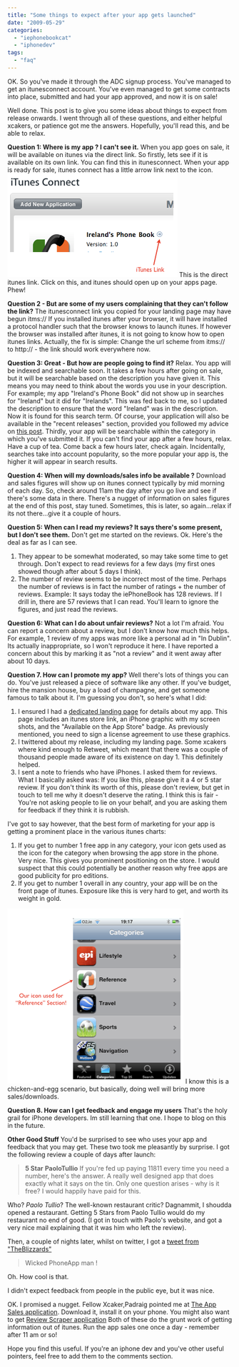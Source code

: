 ```yaml
---
title: "Some things to expect after your app gets launched"
date: "2009-05-29"
categories: 
  - "iephonebookcat"
  - "iphonedev"
tags: 
  - "faq"
---
```


OK. So you've made it through the ADC signup process. You've managed to get an itunesconnect account. You've even managed to get some contracts into place, submitted and had your app approved, and now it is on sale!

Well done. This post is to give you some ideas about things to expect from release onwards. I went through all of these questions, and either helpful xcakers, or patience got me the answers. Hopefully, you'll read this, and be able to relax.

**Question 1: Where is my app ? I can't see it.** When you app goes on sale, it will be available on itunes via the direct link. So firstly, lets see if it is available on its own link. You can find this in itunesconnect. When your app is ready for sale, itunes connect has a little arrow link next to the icon. ![itunesconnectgrab](images/itunesconnectgrab.png "itunesconnectgrab") This is the direct itunes link. Click on this, and itunes should open up on your apps page. Phew!

**Question 2 - But are some of my users complaining that they can't follow the link?** The itunesconnect link you copied for your landing page may have begun itms:// If you installed itunes after your browser, it will have installed a protocol handler such that the browser knows to launch itunes. If however the browser was installed after itunes, it is not going to know how to open itunes links. Actually, the fix is simple: Change the url scheme from itms:// to http:// - the link should work everywhere now.

**Question 3: Great - But how are people going to find it?** Relax. You app will be indexed and searchable soon. It takes a few hours after going on sale, but it will be searchable based on the description you have given it. This means you may need to think about the words you use in your description. For example; my app "Ireland's Phone Book" did not show up in searches for "Ireland" but it did for "Irelands". This was fed back to me, so I updated the description to ensure that the word "Ireland" was in the description. Now it is found for this search term. Of course, your application will also be available in the "recent releases" section, provided you followed my advice on [this post](https://tapadoo.wpengine.com/2009/if-theres-one-tip-id-give-you-when-submitting-your-app-this-is-it/). Thirdly, your app will be searchable within the category in which you've submitted it. If you can't find your app after a few hours, relax. Have a cup of tea. Come back a few hours later, check again. Incidentally, searches take into account popularity, so the more popular your app is, the higher it will appear in search results.

**Question 4: When will my downloads/sales info be available ?** Download and sales figures will show up on itunes connect typically by mid morning of each day. So, check around 11am the day after you go live and see if there's some data in there. There's a nugget of information on sales figures at the end of this post, stay tuned. Sometimes, this is later, so again...relax if its not there...give it a couple of hours.

**Question 5: When can I read my reviews? It says there's some present, but I don't see them.** Don't get me started on the reviews. Ok. Here's the deal as far as I can see.

1. They appear to be somewhat moderated, so may take some time to get through. Don't expect to read reviews for a few days (my first ones showed though after about 5 days I think).
2. The number of review seems to be incorrect most of the time. Perhaps the number of reviews is in fact the number of ratings + the number of reviews. Example: It says today the iePhoneBook has 128 reviews. If I drill in, there are 57 reviews that I can read. You'll learn to ignore the figures, and just read the reviews.

**Question 6: What can I do about unfair reviews?** Not a lot I'm afraid. You can report a concern about a review, but I don't know how much this helps. For example, 1 review of my apps was more like a personal ad in "In Dublin". Its actually inappropriate, so I won't reproduce it here. I have reported a concern about this by marking it as "not a review" and it went away after about 10 days.

**Question 7. How can I promote my app?** Well there's lots of things you can do. You've just released a piece of software like any other. If you've budget, hire the mansion house, buy a load of champagne, and get someone famous to talk about it. I'm guessing you don't, so here's what I did:

1. I ensured I had a [dedicated landing page](https://tapadoo.wpengine.com/iephonebook) for details about my app. This page includes an itunes store link, an iPhone graphic with my screen shots, and the "Available on the App Store" badge. As previously mentioned, you need to sign a license agreement to use these graphics.
2. I twittered about my release, including my landing page. Some xcakers where kind enough to Retweet, which meant that there was a couple of thousand people made aware of its existence on day 1. This definitely helped.
3. I sent a note to friends who have iPhones. I asked them for reviews. What I basically asked was: If you like this, please give it a 4 or 5 star review. If you don't think its worth of this, please don't review, but get in touch to tell me why it doesn't deserve the rating. I think this is fair - You're not asking people to lie on your behalf, and you are asking them for feedback if they think it is rubbish.

I've got to say however, that the best form of marketing for your app is getting a prominent place in the various itunes charts:

1. If you get to number 1 free app in any category, your icon gets used as the icon for the category when browsing the app store in the phone. Very nice. This gives you prominent positioning on the store. I would suspect that this could potentially be another reason why free apps are good publicity for pro editions.
2. If you get to number 1 overall in any country, your app will be on the front page of itunes. Exposure like this is very hard to get, and worth its weight in gold.

![iconref](images/iconref.png "iconref") I know this is a chicken-and-egg scenario, but basically, doing well will bring more sales/downloads.

**Question 8. How can I get feedback and engage my users** That's the holy grail for iPhone developers. Im still learning that one. I hope to blog on this in the future.

**Other Good Stuff** You'd be surprised to see who uses your app and feedback that you may get. These two took me pleasantly by surprise. I got the following review a couple of days after launch:

> **5 Star** **PaoloTullio** If you're fed up paying 11811 every time you need a number, here's the answer. A really well designed app that does exactly what it says on the tin. Only one question arises - why is it free? I would happily have paid for this.

Who? _Paolo Tullio_? The well-known restaurant critic? Dagnammit, I shoudda opened a restaurant. Getting 5 Stars from Paolo Tullio would do my restaurant no end of good. (I got in touch with Paolo's website, and got a very nice mail explaining that it was him who left the review).

Then, a couple of nights later, whilst on twitter, I got a [tweet from "TheBlizzards"](http://twitter.com/theblizzards/statuses/1839897258)

> Wicked PhoneApp man !

Oh. How cool is that.

I didn't expect feedback from people in the public eye, but it was nice.

OK. I promised a nugget. Fellow Xcaker,Padraig pointed me at [The App Sales application](http://code.google.com/p/appsales-mobile/). Download it, install it on your phone. You might also want to get [Review Scraper application](http://code.google.com/p/reviewscraper/) Both of these do the grunt work of getting information out of itunes. Run the app sales one once a day - remember after 11 am or so!

Hope you find this useful. If you're an iphone dev and you've other useful pointers, feel free to add them to the comments section.
